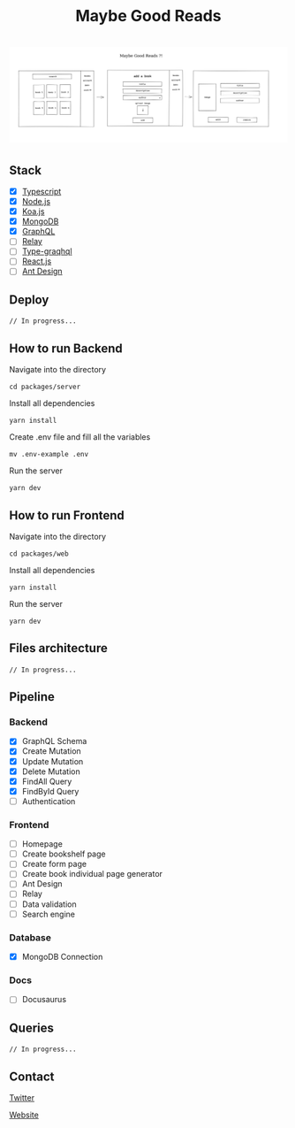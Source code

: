 <div id="top"></div>

<br />
<div align="center">
     <h1> Maybe Good Reads <h1>
          <img src="./project.png"></img>
  </p>
</div>

## Stack
  - [x] [Typescript](https://www.typescriptlang.org/)
  - [x] [Node.js](https://nodejs.org/en/)
  - [x] [Koa.js](https://koajs.com/)
  - [x] [MongoDB](https://www.mongodb.com/)
  - [x] [GraphQL](https://nodejs.org/en/)
  - [ ] [Relay](https://relay.dev/)
  - [ ] [Type-graqhql](https://typegraphql.com/)
  - [ ] [React.js](https://reactjs.org)
  - [ ] [Ant Design](https://ant.design/)
  
## Deploy
    // In progress...

## How to run Backend
Navigate into the directory

    cd packages/server

Install all dependencies

    yarn install
    
Create .env file and fill all the variables

    mv .env-example .env

Run the server

    yarn dev
    

## How to run Frontend
Navigate into the directory

    cd packages/web

Install all dependencies

    yarn install

Run the server

    yarn dev
    
## Files architecture
    // In progress...

## Pipeline
### Backend
  - [x] GraphQL Schema
  - [x] Create Mutation
  - [x] Update Mutation
  - [x] Delete Mutation
  - [x] FindAll Query
  - [x] FindById Query
  - [ ] Authentication
### Frontend
  - [ ] Homepage
  - [ ] Create bookshelf page
  - [ ] Create form page
  - [ ] Create book individual page generator
  - [ ] Ant Design
  - [ ] Relay
  - [ ] Data validation
  - [ ] Search engine
### Database
  - [x] MongoDB Connection
### Docs
  - [ ] Docusaurus
  
## Queries
    // In progress...

## Contact

[Twitter](https://twitter.com/otascar)

[Website](https://ocarmo.dev)

